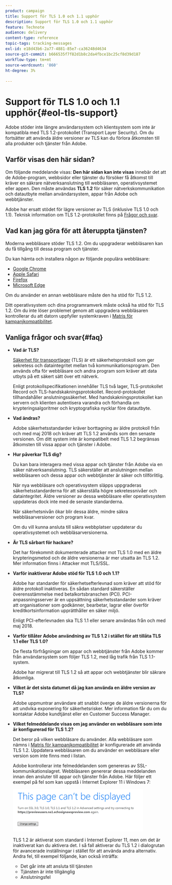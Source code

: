 ```yaml
---
product: campaign
title: Support för TLS 1.0 och 1.1 upphör
description: Support för TLS 1.0 och 1.1 upphör
feature: Technote
audience: delivery
content-type: reference
topic-tags: tracking-messages
exl-id: e18d43b6-2a77-4881-85e7-ca36248d4634
source-git-commit: b666535f7f82d1b8c2da4fbce1bc25cf8d39d187
workflow-type: tm+mt
source-wordcount: '860'
ht-degree: 3%

---
```


# Support för TLS 1.0 och 1.1 upphör{#eol-tls-support}



Adobe stöder inte längre användarsystem och klientsystem som inte är kompatibla med TLS 1.2-protokollet (Transport Layer Security). Om du fortsätter att använda äldre versioner av TLS kan du förlora åtkomsten till alla produkter och tjänster från Adobe.

## Varför visas den här sidan?

Om följande meddelande visas: **Den här sidan kan inte visas** innebär det att de Adobe-program, webbsidor eller tjänster du försöker få åtkomst till kräver en säkrare nätverksanslutning till webbläsaren, operativsystemet eller appen. Den måste användas **TLS 1.2** för säker nätverkskommunikation och datautbyte mellan användarsystem, appar från Adobe och webbtjänster.

Adobe har ersatt stödet för lägre versioner av TLS (inklusive TLS 1.0 och 1.1). Teknisk information om TLS 1.2-protokollet finns på [Frågor och svar](#faq).

## Vad kan jag göra för att återuppta tjänsten?

Moderna webbläsare stöder TLS 1.2. Om du uppgraderar webbläsaren kan du få tillgång till dessa program och tjänster.

Du kan hämta och installera någon av följande populära webbläsare:

* [Google Chrome](https://www.google.com/chrome/)
* [Apple Safari](https://www.apple.com/safari/)
* [Firefox](https://www.mozilla.org/en-US/firefox/new/)
* [Microsoft Edge](https://www.microsoft.com/en-us/edge)

Om du använder en annan webbläsare måste den ha stöd för TLS 1.2.

Ditt operativsystem och dina programramverk måste också ha stöd för TLS 1.2. Om du inte löser problemet genom att uppgradera webbläsaren kontrollerar du att datorn uppfyller systemkraven i [Matris för kampanjkompatibilitet](../../rn/using/compatibility-matrix.md).

## Vanliga frågor och svar{#faq}

* **Vad är TLS?**

  [Säkerhet för transportlager](https://en.wikipedia.org/wiki/Transport_Layer_Security) (TLS) är ett säkerhetsprotokoll som ger sekretess och dataintegritet mellan två kommunikationsprogram. Den används ofta för webbläsare och andra program som kräver att data utbyts på ett säkert sätt över ett nätverk.

  Enligt protokollspecifikationen innehåller TLS två lager, TLS-protokollet Record och TLS-handskakningsprotokollet. Record-protokollet tillhandahåller anslutningssäkerhet. Med handskakningsprotokollet kan servern och klienten autentisera varandra och förhandla om krypteringsalgoritmer och kryptografiska nycklar före datautbyte.

* **Vad ändras?**

  Adobe säkerhetsstandarder kräver borttagning av äldre protokoll från och med maj 2018 och kräver att TLS 1.2 används som den senaste versionen. Om ditt system inte är kompatibelt med TLS 1.2 begränsas åtkomsten till vissa appar och tjänster i Adobe.

* **Hur påverkar TLS dig?**

  Du kan bara interagera med vissa appar och tjänster från Adobe via en säker nätverksanslutning. TLS säkerställer att anslutningen mellan webbläsaren och dessa appar och webbtjänster är säker och tillförlitlig.

  När nya webbläsare och operativsystem släpps uppgraderas säkerhetsstandarderna för att säkerställa högre sekretessnivåer och dataintegritet. Äldre versioner av dessa webbläsare eller operativsystem uppdateras dock inte med de senaste standarderna.

  När säkerhetsnivån ökar blir dessa äldre, mindre säkra webbläsarversioner och program kvar.

  Om du vill kunna ansluta till säkra webbplatser uppdaterar du operativsystemet och webbläsarversionerna.

* **Är TLS sårbart för hackare?**

  Det har förekommit dokumenterade attacker mot TLS 1.0 med en äldre krypteringsmetod och de äldre versionerna är mer utsatta än TLS 1.2. Mer information finns i Attacker mot TLS/SSL.

* **Varför inaktiverar Adobe stöd för TLS 1.0 och 1.1?**

  Adobe har standarder för säkerhetsefterlevnad som kräver att stöd för äldre protokoll inaktiveras. En sådan standard säkerställer överensstämmelse med betalkortsbranschen (PCI). PCI-anpassningsserver är en uppsättning säkerhetsstandarder som kräver att organisationer som godkänner, bearbetar, lagrar eller överför kreditkortsinformation upprätthåller en säker miljö.

  Enligt PCI-efterlevnaden ska TLS 1.1 eller senare användas från och med maj 2018.

* **Varför tillåter Adobe användning av TLS 1.2 i stället för att tillåta TLS 1.1 eller TLS 1.0?**

  De flesta förfrågningar om appar och webbtjänster från Adobe kommer från användarsystem som följer TLS 1.2, med låg trafik från TLS 1.1-system.

  Adobe har migrerat till TLS 1.2 så att appar och webbtjänster blir säkrare åtkomliga.

* **Vilket är det sista datumet då jag kan använda en äldre version av TLS?**

  Adobe uppmuntrar användare att snabbt överge de äldre versionerna för att undvika exponering för säkerhetsrisker. Mer information får du om du kontaktar Adobe kundtjänst eller en Customer Success Manager.

* **Vilket felmeddelande visas om jag använder en webbläsare som inte är konfigurerad för TLS 1.2?**

  Det beror på vilken webbläsare du använder. Alla webbläsare som nämns i [Matris för kampanjkompatibilitet](../../rn/using/compatibility-matrix.md) är konfigurerade att använda TLS 1.2. Uppdatera webbläsaren om du använder en webbläsare eller version som inte finns med i listan.

  Adobe kontrollerar inte felmeddelanden som genereras av SSL-kommunikationslagret. Webbläsaren genererar dessa meddelanden innan den ansluter till appar och tjänster från Adobe. Här följer ett exempel på fel som kan uppstå i Internet Explorer 11 i Windows 7:

  ![](assets/do-not-translate/page-not-displayed.png)

  TLS 1.2 är aktiverat som standard i Internet Explorer 11, men om det är inaktiverat kan du aktivera det. I så fall aktiverar du TLS 1.2 i dialogrutan för avancerade inställningar i stället för att använda andra alternativ. Andra fel, till exempel följande, kan också inträffa:

   * Det går inte att ansluta till tjänsten
   * Tjänsten är inte tillgänglig
   * Anslutningsfel
